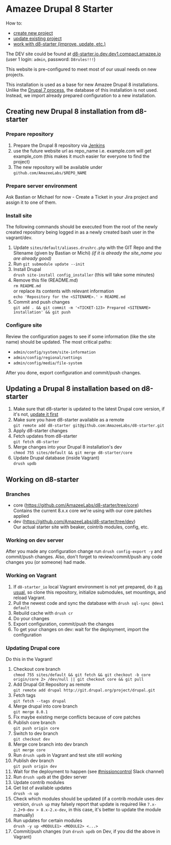 # Amazee Drupal 8 Starter

How to:

- [create new project](#user-content-create-new)
- [update existing project](#user-content-update-existing)
- [work with d8-starter (improve, update, etc.)](#user-content-improve-starter)

The DEV site could be found at [d8-starter.io.dev.dev1.compact.amazee.io](http://d8-starter.io.dev.dev1.compact.amazee.io/) (user 1 login: `admin`, password: `D8rules!!!`)

This website is pre-configured to meet most of our usual needs on new projects.

This installation is used as a base for new Amazee Drupal 8 installations. Unlike the [Drupal 7 process](https://github.com/AmazeeLabs/new-site.com#readme), the database of this installation is not used. Instead, we import already prepared configuration to a new installation.

## <a name="create-new"></a>Creating new Drupal 8 installation from d8-starter

### Prepare repository
1. Prepare the Drupal 8 repository via [Jenkins](http://jenkins.amazee.io/job/AmazeeIO-SetupD8Github/build?delay=0sec)
2. use the future website url as repo_name i.e. example.com will get example_com (this makes it much easier for everyone to find the project)
3. The new repository will be available under `github.com/AmazeeLabs/$REPO_NAME`


### Prepare server environment

Ask Bastian or Michael for now - Create a Ticket in your Jira project and assign it to one of them.

### Install site

The following commands should be executed from the root of the newly created repository being logged in as a newly created bash user in the vagrant/dev.

1. Update `sites/default/aliases.drushrc.php` with the GIT Repo and the Sitename (given by Bastian or Michi) *(if it is already the site_name you are already good)*
1. Run `git submodule update --init` 
1. Install Drupal  
`drush site-install config_installer` (this will take some minutes)
1. Remove this file (README.md)  
`rm README.md`  
or replace its contents with relevant information  
`echo 'Repository for the <SITENAME>.' > README.md`
1. Commit and push changes  
`git add . && git commit -m '<TICKET-123> Prepared <SITENAME> installation' && git push`

### Configure site

Review the configuration pages to see if some information (like the site name) should be updated. The most critical paths:

- `admin/config/system/site-information`
- `admin/config/regional/settings`
- `admin/config/media/file-system`

After you done, export configuration and commit/push changes.

##  <a name="update-existing"></a>Updating a Drupal 8 installation based on d8-starter

1. Make sure that d8-starter is updated to the latest Drupal core version, if it's not, [update it first](#user-content-update-starter-core)
1. Make sure you have d8-starter available as a remote  
`git remote add d8-starter git@github.com:AmazeeLabs/d8-starter.git`
1. Apply d8-starter changes
  1. Fetch updates from d8-starter  
  `git fetch d8-starter`
  1. Merge changes into your Drupal 8 installation's dev  
  `chmod 755 sites/default && git merge d8-starter/core`
  1. Update Drupal database (inside Vagrant)  
  `drush updb`

##  <a name="improve-starter"></a>Working on d8-starter

### Branches

- core (https://github.com/AmazeeLabs/d8-starter/tree/core)  
  Contains the current 8.x.x core we're using with our core patches applied
- dev (https://github.com/AmazeeLabs/d8-starter/tree/dev)  
  Our actual starter site with beaker, cointrib modules, config, etc.

### Working on dev server

After you made any configuration change run `drush config-export -y` and commit/push changes. Also, don't forget to review/commit/push any code changes you (or someone) had made.

### Working on Vagrant

1. If `d8-starter_io` local Vagrant environment is not yet prepared, do it [as usual](http://confluence.amazeelabs.com/display/KNOWLEDGE/Amazee.IO+Vagrant), so clone this repository, initialize submodules, set mountings, and reload Vagrant.
1. Pull the newest code and sync the database with `drush sql-sync @dev1 default`
1. Rebuild cache with `drush cr`
1. Do your changes
1. Export configuration, commit/push the changes
1. To get your changes on dev: wait for the deployment, import the configuration

### <a name="update-starter-core">Updating Drupal core

Do this in the Vagrant!

1. Checkout core branch  
`chmod 755 sites/default && git fetch && git checkout -b core origin/core 2> /dev/null || git checkout core && git pull`
1. Add Drupal Git Repository as remote  
`git remote add drupal http://git.drupal.org/project/drupal.git`
1. Fetch tags  
`git fetch --tags drupal`
1. Merge drupal into core branch  
`git merge 8.0.1`
1. Fix maybe existing merge conflicts because of core patches
1. Publish core branch  
`git push origin core`
1. Switch to dev branch  
`git checkout dev`
1. Merge core branch into dev branch  
`git merge core`
1. Run `drush updb` in Vagrant and test site still working
1. Publish dev branch  
`git push origin dev`
1. Wait for the deployment to happen (see [#missioncontrol](https://amazee.slack.com/messages/missioncontrol/) Slack channel)
1. Run `drush updb` at the @dev server
1. Update contrib modules
  1. Get list of available updates  
    `drush -n up`
  1. Check which modules should be updated (if a contrib module uses dev version, `drush up` may falsely report that update is required like `7.x-2.2+9-dev > 8.x-2.x-dev`, in this case, it's better to update the module manually)
  1. Run updates for certain modules  
    `drush -y up <MODULE1> <MODULE2> <...>`
  1. Commit/push changes (run `drush updb` on Dev, if you did the above in Vagrant)
